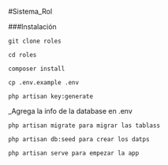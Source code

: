 #Sistema_Rol


###Instalación


```
git clone roles
```
```
cd roles
```
```
composer install
```
```
cp .env.example .env
```
```
php artisan key:generate
```
_Agrega la info de la database en .env

```
php artisan migrate para migrar las tablass
```
```
php artisan db:seed para crear los datps
```
```
php artisan serve para empezar la app
```
